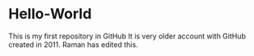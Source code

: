 # Hello-World
This is my first repository in GitHub
It is very older account with GitHub created in 2011.
Raman has edited this.
